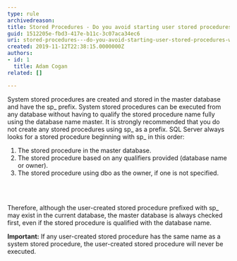 ```yaml
---
type: rule
archivedreason: 
title: Stored Procedures - Do you avoid starting user stored procedures with system prefix "sp_" or "dt_"?
guid: 1512205e-fbd3-417e-b11c-3c07aca34ec6
uri: stored-procedures---do-you-avoid-starting-user-stored-procedures-with-system-prefix-sp_-or-dt_
created: 2019-11-12T22:38:15.0000000Z
authors:
- id: 1
  title: Adam Cogan
related: []

---
```



<p>System stored procedures are created and stored in the master database and have the sp_ prefix. System stored procedures can be executed from any database without having to qualify the stored procedure name fully using the database name master. It is strongly recommended that you do not create any stored procedures using sp_ as a prefix. SQL Server always looks for a stored procedure beginning with sp_ in this order&#58;</p><ol><li>The stored procedure in the master database.</li><li>The stored procedure based on any qualifiers provided (database name or owner).</li><li>The stored procedure using dbo as the owner, if one is not specified.<br></li></ol>
<br><excerpt class='endintro'></excerpt><br>
<p>Therefore, although the user-created stored procedure prefixed with sp_ may exist in the current database, the master database is always checked first, even if the stored procedure is qualified with the database name.<br></p><p><strong>Important&#58;</strong>&#160;If any user-created stored procedure has the same name as a system stored procedure, the user-created stored procedure will never be executed.<br></p>


